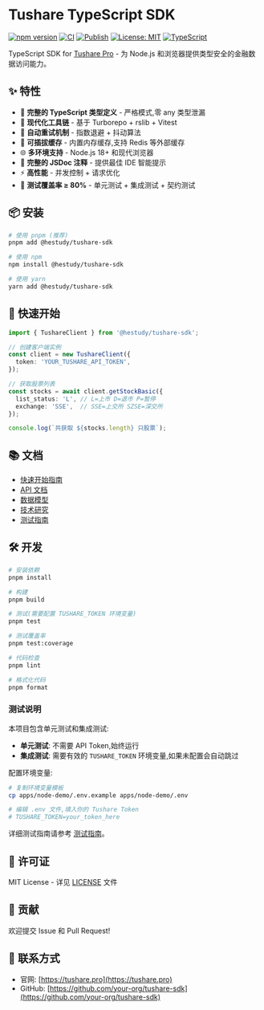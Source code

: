 # Tushare TypeScript SDK

[![npm version](https://img.shields.io/npm/v/@hestudy/tushare-sdk.svg)](https://www.npmjs.com/package/@hestudy/tushare-sdk)
[![CI](https://github.com/your-org/tushare-sdk/workflows/CI/badge.svg)](https://github.com/your-org/tushare-sdk/actions/workflows/ci.yml)
[![Publish](https://github.com/your-org/tushare-sdk/workflows/Publish%20to%20npm/badge.svg)](https://github.com/your-org/tushare-sdk/actions/workflows/publish.yml)
[![License: MIT](https://img.shields.io/badge/License-MIT-yellow.svg)](https://opensource.org/licenses/MIT)
[![TypeScript](https://img.shields.io/badge/TypeScript-5.3-blue.svg)](https://www.typescriptlang.org/)

TypeScript SDK for [Tushare Pro](https://tushare.pro) - 为 Node.js 和浏览器提供类型安全的金融数据访问能力。

## ✨ 特性

- 🎯 **完整的 TypeScript 类型定义** - 严格模式,零 any 类型泄漏
- 🚀 **现代化工具链** - 基于 Turborepo + rslib + Vitest
- 🔄 **自动重试机制** - 指数退避 + 抖动算法
- 💾 **可插拔缓存** - 内置内存缓存,支持 Redis 等外部缓存
- 🌐 **多环境支持** - Node.js 18+ 和现代浏览器
- 📝 **完整的 JSDoc 注释** - 提供最佳 IDE 智能提示
- ⚡ **高性能** - 并发控制 + 请求优化
- 🧪 **测试覆盖率 ≥ 80%** - 单元测试 + 集成测试 + 契约测试

## 📦 安装

```bash
# 使用 pnpm (推荐)
pnpm add @hestudy/tushare-sdk

# 使用 npm
npm install @hestudy/tushare-sdk

# 使用 yarn
yarn add @hestudy/tushare-sdk
```

## 🚀 快速开始

```typescript
import { TushareClient } from '@hestudy/tushare-sdk';

// 创建客户端实例
const client = new TushareClient({
  token: 'YOUR_TUSHARE_API_TOKEN',
});

// 获取股票列表
const stocks = await client.getStockBasic({
  list_status: 'L', // L=上市 D=退市 P=暂停
  exchange: 'SSE',  // SSE=上交所 SZSE=深交所
});

console.log(`共获取 ${stocks.length} 只股票`);
```

## 📚 文档

- [快速开始指南](./specs/001-tushare-typescript-sdk/quickstart.md)
- [API 文档](./specs/001-tushare-typescript-sdk/contracts/)
- [数据模型](./specs/001-tushare-typescript-sdk/data-model.md)
- [技术研究](./specs/001-tushare-typescript-sdk/research.md)
- [测试指南](./docs/testing-guide.md)

## 🛠️ 开发

```bash
# 安装依赖
pnpm install

# 构建
pnpm build

# 测试(需要配置 TUSHARE_TOKEN 环境变量)
pnpm test

# 测试覆盖率
pnpm test:coverage

# 代码检查
pnpm lint

# 格式化代码
pnpm format
```

### 测试说明

本项目包含单元测试和集成测试:

- **单元测试**: 不需要 API Token,始终运行
- **集成测试**: 需要有效的 `TUSHARE_TOKEN` 环境变量,如果未配置会自动跳过

配置环境变量:
```bash
# 复制环境变量模板
cp apps/node-demo/.env.example apps/node-demo/.env

# 编辑 .env 文件,填入你的 Tushare Token
# TUSHARE_TOKEN=your_token_here
```

详细测试指南请参考 [测试指南](./docs/testing-guide.md)。

## 📄 许可证

MIT License - 详见 [LICENSE](./LICENSE) 文件

## 🤝 贡献

欢迎提交 Issue 和 Pull Request!

## 📧 联系方式

- 官网: [https://tushare.pro](https://tushare.pro)
- GitHub: [https://github.com/your-org/tushare-sdk](https://github.com/your-org/tushare-sdk)
